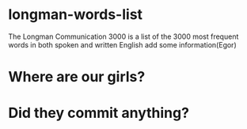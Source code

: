 # longman-words-list
The Longman Communication 3000 is a list of the 3000 most frequent words in both spoken and written English
add some information(Egor)
# Where are our girls? 
# Did they commit anything?
